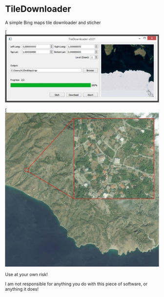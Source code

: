 TileDownloader
======

A simple Bing maps tile downloader and sticher

[![screenshot1](/screenshots/tiledownloader.jpg)

[![result2](/screenshots/result.jpg)

Use at your own risk!

I am not responsible for anything you do with this piece of software, or anything it does!
